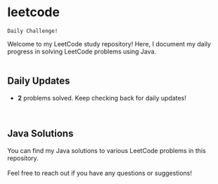 # leetcode

```
Daily Challenge!
```
Welcome to my LeetCode study repository! Here, I document my daily progress in solving LeetCode problems using Java. <br>
 <br>
## Daily Updates
- <b>2</b> problems solved. Keep checking back for daily updates! <br>
 <br>
 
## Java Solutions

You can find my Java solutions to various LeetCode problems in this repository.<br>
 <br>
Feel free to reach out if you have any questions or suggestions! <br>
